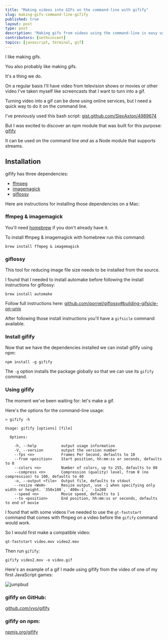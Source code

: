 ```yaml
---
title: "Making videos into GIFs on the command-line with gifify"
slug: making-gifs-command-line-gifify
published: true
layout: post
type: post
description: "Making gifs from videos using the command-line is easy using gifify."
contributors: [sethvincent]
topics: [javascript, terminal, gif]
---
```


I like making gifs.

You also probably like making gifs.

It's a thing we do.

On a regular basis I'll have video from television shows or movies or other video I've taken myself like screencasts that I want to turn into a gif.

Turning video into a gif can be done using online services, but I need a quick way to do it on the command line.

I've previously used this bash script: [gist.github.com/SlexAxton/4989674](https://gist.github.com/SlexAxton/4989674)

But I was excited to discover an npm module that was built for this purpose: [gifify](https://github.com/vvo/gifify)

It can be used on the command line _and_ as a Node module that supports streams.

## Installation

gifify has three dependencies:

- [ffmpeg](http://ffmpeg.org/)
- [imagemagick](http://www.imagemagick.org/)
- [giflossy](https://pornel.net/lossygif)

Here are instructions for installing those dependencies on a Mac:

### ffmpeg & imagemagick
You'll need [homebrew](http://brew.sh) if you don't already have it.

To install ffmpeg & imagemagick with homebrew run this command:

```
brew install ffmpeg & imagemagick
```

### giflossy

This tool for reducing image file size needs to be installed from the source.

I found that I needed to install automake before following the install instructions for giflossy:

```
brew install automake
```

Follow full instructions here: [github.com/pornel/giflossy#building-gifsicle-on-unix](https://github.com/pornel/giflossy#building-gifsicle-on-unix)

After following those install instructions you'll have a `gifsicle` command available.

### Install gifify

Now that we have the dependencies installed we can install gifify using npm:

```
npm install -g gifify
```

The `-g` option installs the package globally so that we can use its `gifify` command.

### Using gifify

The moment we've been waiting for: let's make a gif.

Here's the options for the command-line usage:

```
> gifify -h

Usage: gifify [options] [file]

  Options:

    -h, --help           output usage information
    -V, --version        output the version number
    --fps <n>            Frames Per Second, defaults to 10
    --from <position>    Start position, hh:mm:ss or seconds, defaults to 0
    --colors <n>         Number of colors, up to 255, defaults to 80
    --compress <n>       Compression (quality) level, from 0 (no compression) to 100, defaults to 40
    -o, --output <file>  Output file, defaults to stdout
    --resize <WxH>       Resize output, use -1 when specifying only width or height. `350x100`, `400x-1`, `-1x200`
    --speed <n>          Movie speed, defaults to 1
    --to <position>      End position, hh:mm:ss or seconds, defaults to end of movie
```

I found that with some videos I've needed to use the `gt-faststart` command that comes with ffmpeg on a video before the `gifify` command would work.

So I would first make a compatible video:

```
qt-faststart video.mov video2.mov
```

Then run `gifify`:

```
gifify video2.mov -o video.gif
```

Here's an example of a gif I made using gifify from the video of one of my first JavaScript games:

![jumpbud](/img/jumpbud.gif)

### gifify on GitHub: 

[github.com/vvo/gifify](https://github.com/vvo/gifify)

### gifify on npm: 

[npmjs.org/gifify](https://npmjs.org/gifify)